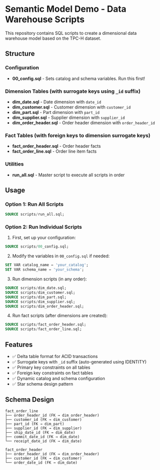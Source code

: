 # Semantic Model Demo - Data Warehouse Scripts

This repository contains SQL scripts to create a dimensional data warehouse model based on the TPC-H dataset.

## Structure

### Configuration
- **00_config.sql** - Sets catalog and schema variables. Run this first!

### Dimension Tables (with surrogate keys using `_id` suffix)
- **dim_date.sql** - Date dimension with `date_id`
- **dim_customer.sql** - Customer dimension with `customer_id`
- **dim_part.sql** - Part dimension with `part_id`
- **dim_supplier.sql** - Supplier dimension with `supplier_id`
- **dim_order_header.sql** - Order header dimension with `order_header_id`

### Fact Tables (with foreign keys to dimension surrogate keys)
- **fact_order_header.sql** - Order header facts
- **fact_order_line.sql** - Order line item facts

### Utilities
- **run_all.sql** - Master script to execute all scripts in order

## Usage

### Option 1: Run All Scripts
```sql
SOURCE scripts/run_all.sql;
```

### Option 2: Run Individual Scripts
1. First, set up your configuration:
```sql
SOURCE scripts/00_config.sql;
```

2. Modify the variables in `00_config.sql` if needed:
```sql
SET VAR catalog_name = 'your_catalog';
SET VAR schema_name = 'your_schema';
```

3. Run dimension scripts (in any order):
```sql
SOURCE scripts/dim_date.sql;
SOURCE scripts/dim_customer.sql;
SOURCE scripts/dim_part.sql;
SOURCE scripts/dim_supplier.sql;
SOURCE scripts/dim_order_header.sql;
```

4. Run fact scripts (after dimensions are created):
```sql
SOURCE scripts/fact_order_header.sql;
SOURCE scripts/fact_order_line.sql;
```

## Features

- ✅ Delta table format for ACID transactions
- ✅ Surrogate keys with `_id` suffix (auto-generated using IDENTITY)
- ✅ Primary key constraints on all tables
- ✅ Foreign key constraints on fact tables
- ✅ Dynamic catalog and schema configuration
- ✅ Star schema design pattern

## Schema Design

```
fact_order_line
├── order_header_id (FK → dim_order_header)
├── customer_id (FK → dim_customer)
├── part_id (FK → dim_part)
├── supplier_id (FK → dim_supplier)
├── ship_date_id (FK → dim_date)
├── commit_date_id (FK → dim_date)
└── receipt_date_id (FK → dim_date)

fact_order_header
├── order_header_id (FK → dim_order_header)
├── customer_id (FK → dim_customer)
└── order_date_id (FK → dim_date)
```
